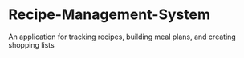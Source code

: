 # Recipe-Management-System
An application for tracking recipes, building meal plans, and creating shopping lists
